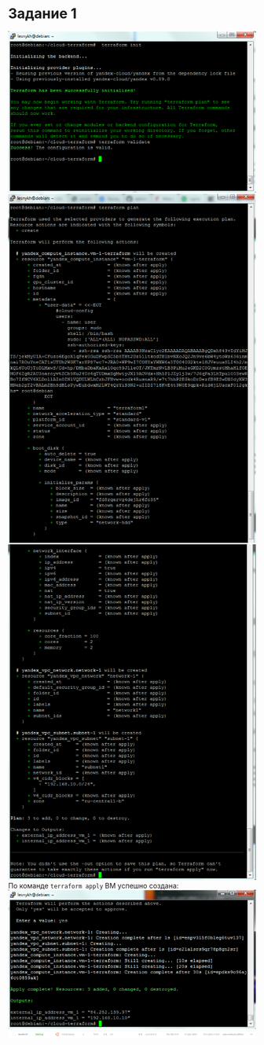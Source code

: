 # Задание 1
![](https://github.com/OlgaLesnykh/screenshots/blob/main/SVIRT_051.png)    
![](https://github.com/OlgaLesnykh/screenshots/blob/main/SVIRT_052.png)    
![](https://github.com/OlgaLesnykh/screenshots/blob/main/SVIRT_053.png)    
По команде ```terraform apply``` ВМ успешно создана:    
![](https://github.com/OlgaLesnykh/screenshots/blob/main/SVIRT_054.png)    
![](https://github.com/OlgaLesnykh/screenshots/blob/main/SVIRT_055.png)    
